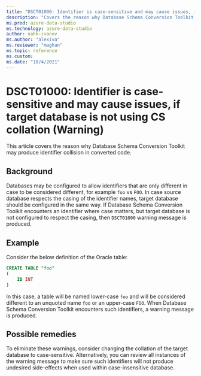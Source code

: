```yaml
---
title: "DSCT01000: Identifier is case-sensitive and may cause issues, if target database is not using CS collation (Warning)"
description: "Covers the reason why Database Schema Conversion Toolkit may produce identifier collision in converted code."
ms.prod: azure-data-studio
ms.technology: azure-data-studio
author: nahk-ivanov
ms.author: "alexiva"
ms.reviewer: "maghan"
ms.topic: reference
ms.custom:
ms.date: "10/4/2021"
---
```


# DSCT01000: Identifier is case-sensitive and may cause issues, if target database is not using CS collation (Warning)

This article covers the reason why Database Schema Conversion Toolkit may produce identifier collision in converted code.

## Background

Databases may be configured to allow identifiers that are only different in case to be considered different, for example `foo` vs `FOO`. In case source database respects the casing of the identifier names, target database should be configured in the same way. If Database Schema Conversion Toolkit encounters an identifier where case matters, but target database is not configured to respect the casing, then `DSCT01000` warning message is produced.

## Example

Consider the below definition of the Oracle table:

```sql
CREATE TABLE "foo"
(
    ID INT
)
```

In this case, a table will be named lower-case `foo` and will be considered different to an unquoted name `foo` or an upper-case `FOO`. When Database Schema Conversion Toolkit encounters such identifiers, a warning message is produced.

## Possible remedies

To eliminate these warnings, consider changing the collation of the target database to case-sensitive. Alternatively, you can review all instances of the warning message to make sure such identifiers will not produce undesired side-effects when used within case-insensitive database.
